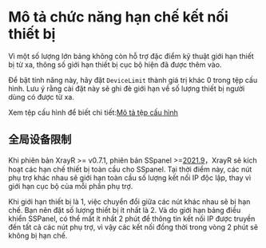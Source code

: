 # Mô tả chức năng hạn chế kết nối thiết bị

Vì một số lượng lớn bảng không còn hỗ trợ đặc điểm kỹ thuật giới hạn thiết bị từ xa, thông số giới hạn thiết bị cục bộ hiện đã được thêm vào.

Để bật tính năng này, hãy đặt `DeviceLimit` thành giá trị khác 0 trong tệp cấu hình. Lưu ý rằng cài đặt này sẽ ghi đè giới hạn về số lượng thiết bị người dùng có được từ xa.

Xem tệp cấu hình để biết chi tiết:[Mô tả tệp cấu hình](../xrayr-pei-zhi-wen-jian-shuo-ming/config.md#mian-ban-dui-jie-pei-zhi)

## 全局设备限制

Khi phiên bản XrayR &gt;= v0.7.1, phiên bản SSpanel &gt;=[2021.9](https://github.com/Anankke/SSPanel-Uim/releases/tag/2021.9)，XrayR sẽ kích hoạt các hạn chế thiết bị toàn cầu cho SSpanel. Tại thời điểm này, các nút phụ trợ khác nhau sẽ giới hạn toàn cầu số lượng kết nối IP độc lập, thay vì giới hạn cục bộ của mỗi phần phụ trợ.

Khi giới hạn thiết bị là 1, việc chuyển đổi giữa các nút khác nhau sẽ bị hạn chế. Bạn nên đặt số lượng thiết bị ít nhất là 2. Và do giới hạn bảng điều khiển SSPanel, có thể mất ít nhất 2 phút để thông tin kết nối IP được truyền đến tất cả các nút phụ trợ, vì vậy các kết nối đồng thời trong vòng 2 phút sẽ không bị hạn chế.
